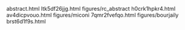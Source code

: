 abstract.html
ltk5df26jjg.html
figures/rc_abstract
h0crk1hpkr4.html
av4dicpvouo.html
figures/miconi
7qmr2fvefqo.html
figures/bourjaily
brst6d1f9s.html